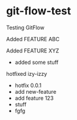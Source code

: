 # git-flow-test

Testing GitFlow

Added FEATURE ABC

Added FEATURE XYZ

- added some stuff

hotfixed izy-izzy

- hotfix 0.0.1
- add new-feature
- add feature 123
- stuff
- fgfg
